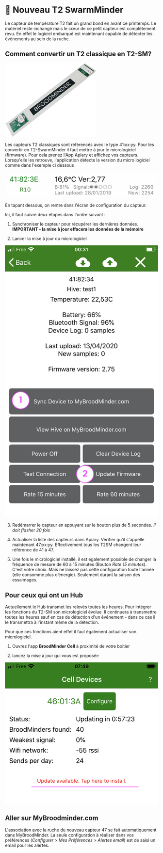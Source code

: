 # 🎉 Nouveau T2 SwarmMinder
<style>
img[src*="#thumbnail0"] {
   margin: 10px auto 20px;
   display: block;
   width:750px;
}</style>

<style>
img[src*="#thumbnail"] {
   margin: 10px auto 20px;
   display: block;
   width:550px;
}</style>

<style>
img[src*="#thumbnail1"] {
   margin: 10px auto 20px;
   display: block;
   width:375px;
}</style>

<style>
img[src*="#thumbnail2"] {
   margin: 10px auto 20px;
   display: block;
   width:250px;
}</style>

<style>
img[src*="#picto"] {
   margin: 10px auto 20px;
   display: block;
   width:50px;
}</style>

Le capteur de température T2 fait un grand bond en avant ce printemps. Le matériel reste inchangé mais le cœur de ce petit capteur est complètement revu. En effet le logiciel embarqué est maintenant capable de détecter les événements au sein de la ruche. 


## Comment convertir un T2 classique en T2-SM?
![](./images/01_T2.png#thumbnail1) 

Les capteurs T2 classiques sont référencés avec le type 41:xx:yy. Pour les convertir en T2-SwarmMinder il faut mettre à jour le micrologiciel (firmware). Pour cela prenez l'App Apiary et affichez vos capteurs. Lorsqu'elle les retrouve, l'application détecte la version du micro logiciel comme dans l'exemple ci dessous

![](./images/t2sm_apiary_upgrade_version.png#thumbnail1)


En tapant dessous, on rentre dans l'écran de configuration du capteur. 

Ici, il faut suivre deux étapes dans l'ordre suivant :

1. Synchroniser le capteur pour récupérer les dernières données. **IMPORTANT - la mise à jour effacera les données de la mémoire**

2. Lancer la mise à jour du micrologiciel

![](./images/t2sm_upgrade.jpeg#thumbnail2)

3. Redémarrer le capteur en appuyant sur le bouton plus de 5 secondes. *Il doit flasher 20 fois* 

4. Actualiser la liste des capteurs dans Apiary. Vérifier qu'il s'appelle maintenant 47:xx:yy. Effectivement tous les T2SM changent leur référence de 41 à 47.   

5. Une fois le micrologiciel installé, il est également possible de changer la fréquence de mesure de 60 à 15 minutes (Bouton *Rate 15 minutes*). C'est votre choix. Mais ne laissez pas cette configuration toute l'année (elle consomme plus d’énergie). Seulement durant la saison des essaimages.


## Pour ceux qui ont un Hub
Actuellement le Hub transmet les relevés toutes les heures. Pour intégrer les fonctions du T2-SM son micrologiciel évolue. Il continuera à transmettre toutes les heures sauf en cas de détection d'un événement - dans ce cas il le transmettra à l'instant même de la détection. 

Pour que ces fonctions aient effet il faut également actualiser son micrologiciel.

1. Ouvrez l'app **BroodMinder Cell** à proximité de votre boitier

2. lancez la mise à jour qui vous est proposée


![](./images/t2sm_updateCell.png#thumbnail2)


## Aller sur MyBroodminder.com
L'association avec la ruche du nouveau capteur 47 se fait automatiquement dans MyBroodMinder.
La seule configuration à réaliser dans vos préférences (*Configurer > Mes Préférences > Alertes email*) est de saisi un email pour les alertes.


